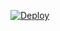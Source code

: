

[![Deploy](https://www.herokucdn.com/deploy/button.svg)](https://heroku.com/deploy?template=https://github.com/Alzuhairy/R)

